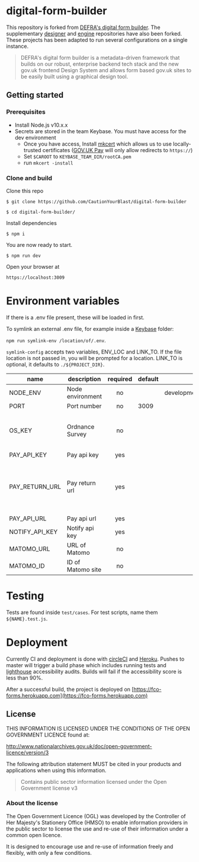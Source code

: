 # digital-form-builder

This repository is forked from [DEFRA's digital form builder](https://github.com/DEFRA/digital-form-builder).
The supplementary [designer](https://github.com/CautionYourBlast/digital-form-builder-designer) and [engine](https://github.com/CautionYourBlast/digital-form-builder-engine) repositories have also been forked.
These projects has been adapted to run several configurations on a single instance.


> DEFRA's digital form builder is a metadata-driven framework that builds on our robust,
enterprise backend tech stack and the new gov.uk frontend Design System and allows form based gov.uk sites to be easily
built using a graphical design tool.



## Getting started

### Prerequisites
- Install Node.js v10.x.x
- Secrets are stored in the team Keybase. You must have access for the dev environment
  - Once you have access, Install [mkcert](https://github.com/FiloSottile/mkcert) which allows us to use locally-trusted certificates ([GOV.UK Pay](https://www.payments.service.gov.uk) will only allow redirects to `https://`)
  - Set `$CAROOT` to `KEYBASE_TEAM_DIR/rootCA.pem` 
  - run `mkcert -install`
  

### Clone and build

Clone this repo

`$ git clone https://github.com/CautionYourBlast/digital-form-builder`

`$ cd digital-form-builder/`


Install dependencies

`$ npm i`

You are now ready to start.

`$ npm run dev`


Open your browser at

`https://localhost:3009`


# Environment variables
If there is a .env file present, these will be loaded in first. 

To symlink an external .env file, for example inside a [Keybase](https://keybase.io) folder:

`npm run symlink-env /location/of/.env`.
 
`symlink-config` accepts two variables, ENV_LOC and LINK_TO. If the file location is not passed in, you will be prompted for a location.
 LINK_TO is optional, it defaults to `./${PROJECT_DIR}`.



| name           | description      | required | default |            valid            |             notes             |
|----------------|------------------|:--------:|---------|:---------------------------:|:-----------------------------:|
| NODE_ENV       | Node environment |    no    |         | development,test,production |                               |
| PORT           | Port number      |    no    | 3009    |                             |                               |
| OS_KEY         | Ordnance Survey  |    no    |         |                             | For address lookup by postcode|
| PAY_API_KEY    | Pay api key      |    yes   |         |                             |                               |
| PAY_RETURN_URL | Pay return url   |    yes   |         |                             | For GOV.UK Pay to redirect back to our service |
| PAY_API_URL    | Pay api url      |    yes   |         |                             |                               |
| NOTIFY_API_KEY | Notify api key   |    yes   |         |                             |                               |
| MATOMO_URL     | URL of Matomo    |    no    |         |                             |                               |
| MATOMO_ID      | ID of Matomo site|    no    |         |                             |                               |

# Testing
Tests are found inside `test/cases`. For test scripts, name them `${NAME}.test.js`. 

# Deployment
Currently CI and deployment is done with [circleCI](https://circleci.com) and [Heroku](https://heroku.com). Pushes to master
will trigger a build phase which includes running tests and [lighthouse](https://developers.google.com/web/tools/lighthouse)
accessibility audits. Builds will fail if the accessibility score is less than 90%. 

After a successful build, the project is deployed on [https://fco-forms.herokuapp.com](https://fco-forms.herokuapp.com)


## License

THIS INFORMATION IS LICENSED UNDER THE CONDITIONS OF THE OPEN GOVERNMENT LICENCE found at:

http://www.nationalarchives.gov.uk/doc/open-government-licence/version/3

The following attribution statement MUST be cited in your products and applications when using this information.

> Contains public sector information licensed under the Open Government license v3

### About the license

The Open Government Licence (OGL) was developed by the Controller of Her Majesty's Stationery Office (HMSO) to enable information providers in the public sector to license the use and re-use of their information under a common open licence.

It is designed to encourage use and re-use of information freely and flexibly, with only a few conditions.

